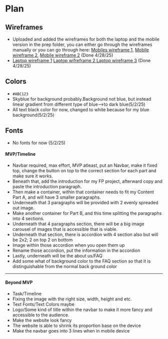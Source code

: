 # Plan

## Wireframes
* Uploaded and added the wireframes for both the laptop and the mobile version in the prep folder, you can either go through the wireframes manually or you can go through here: <a href="mobile-wireframe1.png">Mobiles wireframe 1</a>, <a href="mobile-wireframe2.png"> Mobile wireframe 2</a>, <a href="mobile-wireframe3.png">Mobile wireframe 2</a> (Done 4/28/25)
* <a href="laptop-wireframe1.png">Laptop wireframe 1</a> <a href="laptop-wireframe2.png">Laptop wifreframe 2 </a> <a href="laptop-wireframe3.png">Laptop wireframe 3</a> (Done 4/28/25)

## Colors
* `#ABC123`
* Skyblue for background probably.Background not blue, but instead linear gradient from different type of blue-->to dark blue(5/2/25)
* All text black color for now, changed to white because for my blue background(5/2/25)


## Fonts
* No fonts for now (5/2/25)


#### MVP/Timeline
* Navbar required, max effort,  MVP atleast, put an Navbar, make it fixed top, change the button on top to the correct section for each part and make sure it works.
* Beneath that, add the introduction for my FP project, afterward copy and paste the introduction paragraph.
* Then make a container, within that container needs to fit my Content Part A, and will have 3 smaller paragraphs.
* Underneath that 3 paragraphs will be provided with 2 evenly spreaded out image.
* Make another container for Part B, and this time splitting the paragraphs into 4 sections.
* Underneath that 4 paragraphs section, there will be a big image carousel of images that is accessible that is viable.
* Underneath that section, there is accordion with 4 section also but will be 2x2; 2 on top 2 on bottom
* Image within those accordion when you open them up
* Rename those accordion, put the information in the accordion
* Lastly, underneath will be the about us/FAQ
* Add some what of background color to the FAQ section so that it is distinguishable from the normal back ground color




---

#### Beyond MVP
* Task/Timeline
* Fixing the image with the right size, width, height and etc.
* Text Fonts/Text Colors maybe
* Logo/Some kind of title within the navbar to make it more fancy and accessible to the audience.
* Make the website look fancy
* The website is able to shrink its proportion base on the device
* Make the navbar goes into 3 lines when in mobile device








<!-- DO NOT USE THIS YET

| Name | Glows | Grows |
| -------- | ------- | ------- |
|   |   |
|   |   |
|   |   |
|   |   |
|   |   |
|   |   |

-->
